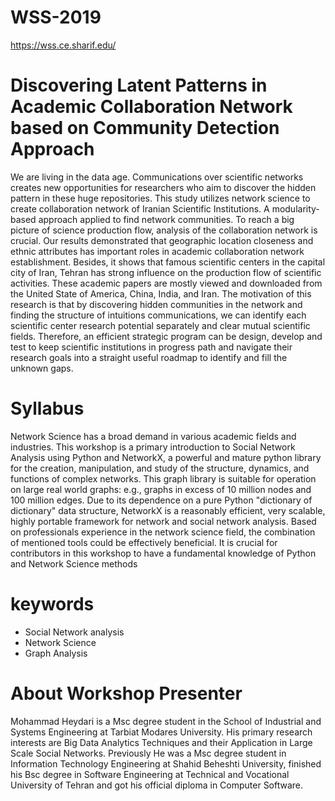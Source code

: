 # WSS-2019
https://wss.ce.sharif.edu/

# Discovering Latent Patterns in Academic Collaboration Network based on Community Detection Approach
We are living in the data age. Communications over scientific networks creates new opportunities for researchers who aim to discover the hidden pattern in these huge repositories. This study utilizes network science to create collaboration network of Iranian Scientific Institutions. A modularity-based approach applied to find network communities. To reach a big picture of science production flow, analysis of the collaboration network is crucial. Our results demonstrated that geographic location closeness and ethnic attributes has important roles in academic collaboration network establishment. Besides, it shows that famous scientific centers in the capital city of Iran, Tehran has strong influence on the production flow of scientific activities. These academic papers are mostly viewed and downloaded from the United State of America, China, India, and Iran. The motivation of this research is that by discovering hidden communities in the network and finding the structure of intuitions communications, we can identify each scientific center research potential separately and clear mutual scientific fields. Therefore, an efficient strategic program can be design, develop and test to keep scientific institutions in progress path and navigate their research goals into a straight useful roadmap to identify and fill the unknown gaps.
# Syllabus
Network Science has a broad demand in various academic fields and industries. This workshop is a primary introduction to Social Network Analysis using Python and NetworkX, a powerful and mature python library for the creation, manipulation, and study of the structure, dynamics, and functions of complex networks. This graph library is suitable for operation on large real world graphs: e.g., graphs in excess of 10 million nodes and 100 million edges. Due to its dependence on a pure Python "dictionary of dictionary" data structure, NetworkX is a reasonably efficient, very scalable, highly portable framework for network and social network analysis. Based on professionals experience in the network science field, the combination of mentioned tools could be effectively beneficial. It is crucial for contributors in this workshop to have a fundamental knowledge of Python and Network Science methods
# keywords
- Social Network analysis 
- Network Science 
- Graph Analysis
# About Workshop Presenter
Mohammad Heydari is a Msc degree student in the School of Industrial and Systems Engineering at Tarbiat Modares University. His primary research interests are Big Data Analytics Techniques and their Application in Large Scale Social Networks. Previously He was a Msc degree student in Information Technology Engineering at Shahid Beheshti University, finished his Bsc degree in Software Engineering at Technical and Vocational University of Tehran and got his official diploma in Computer Software.
